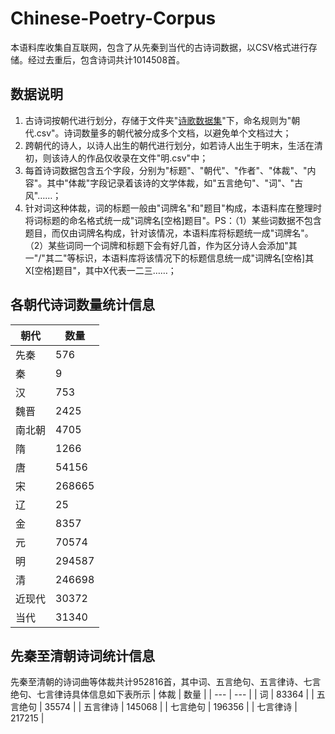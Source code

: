 # Chinese-Poetry-Corpus
本语料库收集自互联网，包含了从先秦到当代的古诗词数据，以CSV格式进行存储。经过去重后，包含诗词共计1014508首。
## 数据说明
1. 古诗词按朝代进行划分，存储于文件夹"[诗歌数据集](https://github.com/xiu-ze/Chinese-Poetry-Corpus/tree/main/%E8%AF%97%E6%AD%8C%E6%95%B0%E6%8D%AE%E9%9B%86)"下，命名规则为"朝代.csv"。诗词数量多的朝代被分成多个文档，以避免单个文档过大；   
2. 跨朝代的诗人，以诗人出生的朝代进行划分，如若诗人出生于明末，生活在清初，则该诗人的作品仅收录在文件"明.csv"中；  
3. 每首诗词数据包含五个字段，分别为"标题"、"朝代"、"作者"、"体裁"、"内容"。其中"体裁"字段记录着该诗的文学体裁，如"五言绝句"、"词"、"古风"……；  
4. 针对词这种体裁，词的标题一般由"词牌名"和"题目"构成，本语料库在整理时将词标题的命名格式统一成"词牌名[空格]题目"。PS：（1）某些词数据不包含题目，而仅由词牌名构成，针对该情况，本语料库将标题统一成"词牌名"。（2）某些词同一个词牌和标题下会有好几首，作为区分诗人会添加"其一"/"其二"等标识，本语料库将该情况下的标题信息统一成"词牌名[空格]其X[空格]题目"，其中X代表一二三……；

## 各朝代诗词数量统计信息
| 朝代 | 数量 |
| --- | --- |
| 先秦 | 576 |
| 秦 | 9 |
| 汉 | 753 |
| 魏晋 | 2425 |
| 南北朝 | 4705 |
| 隋 | 1266 |
| 唐 | 54156 |
| 宋 | 268665 |
| 辽 | 25 |
| 金 | 8357 |
| 元 | 70574 |
| 明 | 294587 |
| 清 | 246698 |
| 近现代 | 30372 |
| 当代 | 31340 |
## 先秦至清朝诗词统计信息
先秦至清朝的诗词曲等体裁共计952816首，其中词、五言绝句、五言律诗、七言绝句、七言律诗具体信息如下表所示
| 体裁 | 数量 |
| --- | --- |
| 词 | 83364 |
| 五言绝句 | 35574 |
| 五言律诗 | 145068 |
| 七言绝句 | 196356 |
| 七言律诗 | 217215 |


